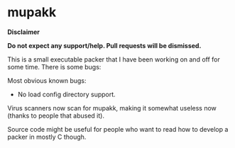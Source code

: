 # mupakk

**Disclaimer**

**Do not expect any support/help. Pull requests will be dismissed.**


This is a small executable packer that I have been working on and off for some time. 
There is some bugs:

Most obvious known bugs:
* No load config directory support.

Virus scanners now scan for mupakk, making it somewhat useless now (thanks to people that abused it). 

Source code might be useful for people who want to read how to develop a packer in mostly C though. 
